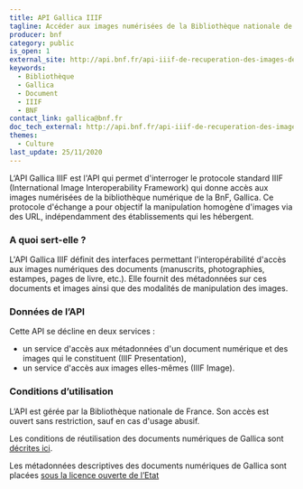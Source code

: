 ```yaml
---
title: API Gallica IIIF
tagline: Accéder aux images numérisées de la Bibliothèque nationale de France
producer: bnf
category: public
is_open: 1
external_site: http://api.bnf.fr/api-iiif-de-recuperation-des-images-de-gallica
keywords:
  - Bibliothèque
  - Gallica
  - Document
  - IIIF
  - BNF
contact_link: gallica@bnf.fr
doc_tech_external: http://api.bnf.fr/api-iiif-de-recuperation-des-images-de-gallica
themes:
  - Culture
last_update: 25/11/2020
---
```


L‘API Gallica IIIF est l'API qui permet d'interroger le <External href="https://iiif.io/">protocole standard IIIF</External> (International Image Interoperability Framework) qui donne accès aux images numérisées de la bibliothèque numérique de la BnF, <External href="https://gallica.bnf.fr/">Gallica</External>. Ce protocole d'échange a pour objectif la manipulation homogène d'images via des URL, indépendamment des établissements qui les hébergent.

### A quoi sert-elle ?

L'API Gallica IIIF définit des interfaces permettant l'interopérabilité d'accès aux images numériques des documents (manuscrits, photographies, estampes, pages de livre, etc.). Elle fournit des métadonnées sur ces documents et images ainsi que des modalités de manipulation des images.

### Données de l’API

Cette API se décline en deux services :

- un service d'accès aux métadonnées d'un document numérique et des images qui le constituent (IIIF Presentation),
- un service d'accès aux images elles-mêmes (IIIF Image).

### Conditions d’utilisation

L’API est gérée par la Bibliothèque nationale de France. Son accès est ouvert sans restriction, sauf en cas d'usage abusif.

Les conditions de réutilisation des documents numériques de Gallica sont [décrites ici](https://gallica.bnf.fr/edit/conditions-dutilisation-des-contenus-de-gallica).

Les métadonnées descriptives des documents numériques de Gallica sont placées [sous la licence ouverte de l’Etat](https://www.bnf.fr/fr/conditions-de-reutilisations-des-donnees-de-la-bnf)
